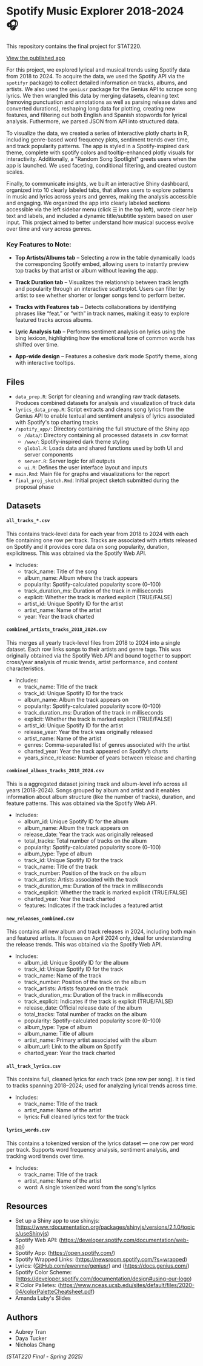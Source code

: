 # Spotify Music Explorer 2018-2024 🎧
This repository contains the final project for STAT220.

[View the published app](https://nicholasjchang.shinyapps.io/spotify_app/)

For this project, we explored lyrical and musical trends using Spotify data from 2018 to 2024. To acquire the data, we used the Spotify API via the `spotifyr` package) to collect detailed information on tracks, albums, and artists. We also used the `geniusr` package for the Genius API to scrape song lyrics. We then wrangled this data by merging datasets, cleaning text (removing punctuation and annotations as well as parsing release dates and converted durations), reshaping long data for plotting, creating new features, and filtering out both English and Spanish stopwords for lyrical analysis. Futhermore, we parsed JSON from API into structured data. 

To visualize the data, we created a series of interactive plotly charts in R, including genre-based word frequency plots, sentiment trends over time, and track popularity patterns. The app is styled in a Spotify-inspired dark theme, complete with spotify colors and tooltip-enhanced plotly visuals for interactivity. Additionally, a "Random Song Spotlight" greets users when the app is launched. We used faceting, conditional filtering, and created custom scales. 

Finally, to communicate insights, we built an interactive Shiny dashboard, organized into 10 clearly labeled tabs, that allows users to explore patterns in music and lyrics across years and genres, making the analysis accessible and engaging. We organized the app into clearly labeled sections accessible via the left sidebar menu (click ☰ in the top left), wrote clear help text and labels, and included a dynamic title/subtitle system based on user input. This project aimed to better understand how musical success evolve over time and vary across genres.

### Key Features to Note:

- **Top Artists/Albums tab** – Selecting a row in the table dynamically loads the corresponding Spotify embed, allowing users to instantly preview top tracks by that artist or album without leaving the app.

- **Track Duration tab** – Visualizes the relationship between track length and popularity through an interactive scatterplot. Users can filter by artist to see whether shorter or longer songs tend to perform better.

- **Tracks with Features tab** – Detects collaborations by identifying phrases like “feat.” or “with” in track names, making it easy to explore featured tracks across albums.

- **Lyric Analysis tab** – Performs sentiment analysis on lyrics using the bing lexicon, highlighting how the emotional tone of common words has shifted over time.

- **App-wide design** – Features a cohesive dark mode Spotify theme, along with interactive tooltips.

## Files
- `data_prep.R`: Script for cleaning and wrangling raw track datasets. Produces combined datasets for analysis and visualization of track data
- `lyrics_data_prep.R`: Script extracts and cleans song lyrics from the Genius API to enable textual and sentiment analysis of lyrics associated with Spotify's top charting tracks
- `/spotify_app/`: Directory containing the full structure of the Shiny app
  - `/data/`: Directory containing all processed datasets in .csv format
  - `/www/`: Spotify-inspired dark theme styling
  - `global.R`: Loads data and shared functions used by both UI and server components
  - `server.R`: Server logic for all outputs
  - `ui.R`: Defines the user interface layout and inputs
- `main.Rmd`: Main file for graphs and visualizations for the report
- `final_proj_sketch.Rmd`: Initial project sketch submitted during the proposal phase

## Datasets
#### `all_tracks_*.csv`
This contains track-level data for each year from 2018 to 2024 with each file containing one row per track. Tracks are associated with artists released on Spotify and it provides core data on song popularity, duration, explicitness. This was obtained via the Spotify Web API.

- Includes:
  - track_name: Title of the song
  - album_name: Album where the track appears
  - popularity: Spotify-calculated popularity score (0–100)
  - track_duration_ms: Duration of the track in milliseconds
  - explicit: Whether the track is marked explicit (TRUE/FALSE)
  - artist_id: Unique Spotify ID for the artist
  - artist_name: Name of the artist
  - year: Year the track charted

#### `combined_artists_tracks_2018_2024.csv` 
This merges all yearly track-level files from 2018 to 2024 into a single dataset. Each row links songs to their artists and genre tags. This was originally obtained via the Spotify Web API and bound together to support cross/year analysis of music trends, artist performance, and content characteristics.

- Includes:
  - track_name: Title of the track
  - track_id: Unique Spotify ID for the track
  - album_name: Album the track appears on
  - popularity: Spotify-calculated popularity score (0–100)
  - track_duration_ms: Duration of the track in milliseconds
  - explicit: Whether the track is marked explicit (TRUE/FALSE)
  - artist_id: Unique Spotify ID for the artist
  - release_year: Year the track was originally released
  - artist_name: Name of the artist
  - genres: Comma-separated list of genres associated with the artist
  - charted_year: Year the track appeared on Spotify’s charts
  - years_since_release: Number of years between release and charting

#### `combined_albums_tracks_2018_2024.csv`
This is a aggregated dataset joining track and album-level info across all years (2018-2024). Songs grouped by album and artist and it enables information about album structure (like the number of tracks), duration, and feature patterns. This was obtained via the Spotify Web API.

- Includes:
  - album_id: Unique Spotify ID for the album
  - album_name: Album the track appears on
  - release_date: Year the track was originally released
  - total_tracks: Total number of tracks on the album
  - popularity: Spotify-calculated popularity score (0–100)
  - album_type: Type of album
  - track_id: Unique Spotify ID for the track
  - track_name: Title of the track
  - track_number: Position of the track on the album
  - track_artists: Artists associated with the track
  - track_duration_ms: Duration of the track in milliseconds
  - track_explicit: Whether the track is marked explicit (TRUE/FALSE)
  - charted_year: Year the track charted
  - features: Indicates if the track includes a featured artist

#### `new_releases_combined.csv`
This contains all new album and track releases in 2024, including both main and featured artists. It focuses on April 2024 only, ideal for understanding the release trends. This was obtained via the Spotify Web API.

- Includes:
  - album_id: Unique Spotify ID for the album
  - track_id: Unique Spotify ID for the track
  - track_name: Name of the track
  - track_number: Position of the track on the album
  - track_artists: Artists featured on the track
  - track_duration_ms: Duration of the track in milliseconds
  - track_explicit: Indicates if the track is explicit (TRUE/FALSE)
  - release_date: Official release date of the album
  - total_tracks: Total number of tracks on the album
  - popularity: Spotify-calculated popularity score (0–100)
  - album_type: Type of album
  - album_name: Title of album
  - artist_name: Primary artist associated with the album
  - album_url: Link to the album on Spotify
  - charted_year: Year the track charted

#### `all_track_lyrics.csv` 
This contains full, cleaned lyrics for each track (one row per song). It is tied to tracks spanning 2018–2024; used for analyzing lyrical trends across time.

- Includes:
  - track_name: Title of the track
  - artist_name: Name of the artist
  - lyrics: Full cleaned lyrics text for the track

#### `lyrics_words.csv`
This contains a tokenized version of the lyrics dataset — one row per word per track. Supports word frequency analysis, sentiment analysis, and tracking word trends over time.

- Includes:
  - track_name: Title of the track
  - artist_name: Name of the artist
  - word: A single tokenized word from the song's lyrics

## Resources
- Set up a Shiny app to use shinyjs: (https://www.rdocumentation.org/packages/shinyjs/versions/2.1.0/topics/useShinyjs)
- Spotify Web API: (https://developer.spotify.com/documentation/web-api)
- Spotify App: (https://open.spotify.com/)
- Spotify Wrapped Links: (https://newsroom.spotify.com/?s=wrapped)
- Lyrics: ([GitHub.com/ewenme/geniusr](https://github.com/ewenme/geniusr)) and (https://docs.genius.com/)
- Spotify Color Scheme: (https://developer.spotify.com/documentation/design#using-our-logo)
- R Color Palletes: (https://www.nceas.ucsb.edu/sites/default/files/2020-04/colorPaletteCheatsheet.pdf)
- Amanda Luby's Slides

## Authors
- Aubrey Tran
- Daya Tucker
- Nicholas Chang
  
*(STAT220 Final - Spring 2025)*
